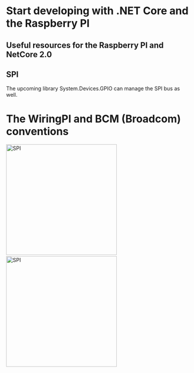 # Start developing with .NET Core and the Raspberry PI
## Useful resources for the Raspberry PI and NetCore 2.0

## SPI
The upcoming library System.Devices.GPIO can manage the SPI bus as well.


# The WiringPI and BCM (Broadcom) conventions
[<img src="images/SPI-WiringPI.png" alt="SPI" width="300px"/>](images/SPI-WiringPI.png)
<img height="1" hspace="20"/>
[<img src="images/SPI-BCM.png" alt="SPI" width="300px"/>](images/SPI-BCM.png)

